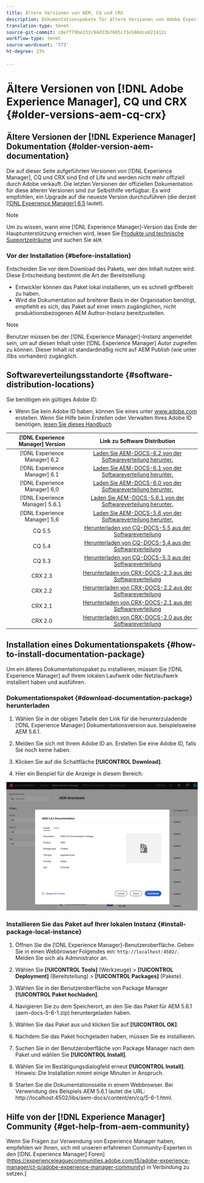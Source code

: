 ```yaml
---
title: Ältere Versionen von AEM, CQ und CRX
description: Dokumentationspakete für ältere Versionen von Adobe Experience Manager, CQ und CRX.
translation-type: tm+mt
source-git-commit: c8e7f79be233c94d33b7605c73e586dce022412c
workflow-type: tm+mt
source-wordcount: '773'
ht-degree: 23%

---
```



# Ältere Versionen von [!DNL Adobe Experience Manager], CQ und CRX {#older-versions-aem-cq-crx}

## Ältere Versionen der [!DNL Experience Manager] Dokumentation {#older-version-aem-documentation}

Die auf dieser Seite aufgeführten Versionen von [!DNL Experience Manager], CQ und CRX sind End of Life und werden nicht mehr offiziell durch Adobe verkauft. Die letzten Versionen der offiziellen Dokumentation für diese älteren Versionen sind zur Selbsthilfe verfügbar. Es wird empfohlen, ein Upgrade auf die neueste Version durchzuführen (die derzeit [[!DNL Experience Manager] 6.5](https://experienceleague.adobe.com/docs/experience-manager-65.html) lautet).

>[!NOTE]
>
>Um zu wissen, wann eine [!DNL Experience Manager]-Version das Ende der Hauptunterstützung erreichen wird, lesen Sie [Produkte und technische Supportzeiträume](https://helpx.adobe.com/de/support/programs/eol-matrix.html) und suchen Sie `AEM`.

### Vor der Installation {#before-installation}

Entscheiden Sie vor dem Download des Pakets, wer den Inhalt nutzen wird. Diese Entscheidung bestimmt die Art der Bereitstellung:

* Entwickler können das Paket lokal installieren, um es schnell griffbereit zu haben.
* Wird die Dokumentation auf breiterer Basis in der Organisation benötigt, empfiehlt es sich, das Paket auf einer intern zugänglichen, nicht produktionsbezogenen AEM Author-Instanz bereitzustellen.

>[!NOTE]
>
>Benutzer müssen bei der [!DNL Experience Manager]-Instanz angemeldet sein, um auf diesen Inhalt unter [!DNL Experience Manager] Autor zugreifen zu können. Dieser Inhalt ist standardmäßig nicht auf AEM Publish (wie unter /libs vorhanden) zugänglich.

## Softwareverteilungsstandorte {#software-distribution-locations}

Sie benötigen ein gültiges Adobe ID:

* Wenn Sie kein Adobe ID haben, können Sie eines unter www.adobe.com erstellen.
Wenn Sie Hilfe beim Erstellen oder Verwalten Ihres Adobe ID benötigen, [lesen Sie dieses Handbuch ](https://helpx.adobe.com/manage-account.html)

| [!DNL Experience Manager] Version | Link zu Software Distribution |
|:-----------:|:--------------------------------------------------:|
| [!DNL Experience Manager] 6,2 | [Laden Sie AEM-DOCS-6.2 von der Softwareverteilung herunter.](https://experience.adobe.com/#/downloads/content/software-distribution/en/aem.html?package=/content/software-distribution/en/details.html/content/dam/aem/public/adobe/packages/aem-docs/aem-docs-6-2.zip) |
| [!DNL Experience Manager] 6.1 | [Laden Sie AEM-DOCS-6.1 von der Softwareverteilung herunter.](https://experience.adobe.com/#/downloads/content/software-distribution/en/aem.html?package=/content/software-distribution/en/details.html/content/dam/aem/public/adobe/packages/aem-docs/aem-6-1.zip) |
| [!DNL Experience Manager] 6,0 | [Laden Sie AEM-DOCS-6.0 von der Softwareverteilung herunter.](https://experience.adobe.com/#/downloads/content/software-distribution/en/aem.html?package=/content/software-distribution/en/details.html/content/dam/aem/public/adobe/packages/aem-docs/aem-docs-6-0.zip) |
| [!DNL Experience Manager] 5.6.1 | [Laden Sie AEM-DOCS-5.6.1 von der Softwareverteilung herunter.](https://experience.adobe.com/#/downloads/content/software-distribution/en/aem.html?package=/content/software-distribution/en/details.html/content/dam/aem/public/adobe/packages/aem-docs/aem-docs-5-6-1.zip) |
| [!DNL Experience Manager] 5,6 | [Laden Sie AEM-DOCS-5.6 von der Softwareverteilung herunter.](https://experience.adobe.com/#/downloads/content/software-distribution/en/aem.html?package=/content/software-distribution/en/details.html/content/dam/aem/public/adobe/packages/aem-docs/aem-docs-5-6.zip) |
| CQ 5.5 | [Herunterladen von CQ-DOCS-5.5 aus der Softwareverteilung](https://experience.adobe.com/#/downloads/content/software-distribution/en/aem.html?package=%2Fcontent%2Fsoftware-distribution%2Fen%2Fdetails.html%2Fcontent%2Fdam%2Faem%2Fpublic%2Fadobe%2Fpackages%2Faem-docs%2Faem-docs-5-5.zip) |
| CQ 5.4 | [Herunterladen von CQ-DOCS-5.4 aus der Softwareverteilung](https://experience.adobe.com/#/downloads/content/software-distribution/en/aem.html?package=/content/software-distribution/en/details.html/content/dam/aem/public/adobe/packages/aem-docs/aem-docs-5-4.zip) |
| CQ 5.3 | [Herunterladen von CQ-DOCS-5.3 aus der Softwareverteilung](https://experience.adobe.com/#/downloads/content/software-distribution/en/aem.html?package=/content/software-distribution/en/details.html/content/dam/aem/public/adobe/packages/aem-docs/aem-docs-5-3.zip) |
| CRX 2.3 | [Herunterladen von CRX-DOCS-2.3 aus der Softwareverteilung](https://experience.adobe.com/#/downloads/content/software-distribution/en/aem.html?package=/content/software-distribution/en/details.html/content/dam/aem/public/adobe/packages/aem-docs/crx-docs-2-3.zip) |
| CRX 2.2 | [Herunterladen von CRX-DOCS-2.2 aus der Softwareverteilung](https://experience.adobe.com/#/downloads/content/software-distribution/en/aem.html?package=/content/software-distribution/en/details.html/content/dam/aem/public/adobe/packages/aem-docs/crx-docs-2-2.zip) |
| CRX 2.1 | [Herunterladen von CRX-DOCS-2.1 aus der Softwareverteilung](https://experience.adobe.com/#/downloads/content/software-distribution/en/aem.html?package=/content/software-distribution/en/details.html/content/dam/aem/public/adobe/packages/aem-docs/crx-docs-2-1.zip) |
| CRX 2.0 | [Herunterladen von CRX-DOCS-2.0 aus der Softwareverteilung](https://experience.adobe.com/#/downloads/content/software-distribution/en/aem.html?package=/content/software-distribution/en/details.html/content/dam/aem/public/adobe/packages/aem-docs/crx-docs-2-0.zip) |

## Installation eines Dokumentationspakets {#how-to-install-documentation-package}

Um ein älteres Dokumentationspaket zu installieren, müssen Sie [!DNL Experience Manager] auf Ihrem lokalen Laufwerk oder Netzlaufwerk installiert haben und ausführen.

### Dokumentationspaket {#download-documentation-package} herunterladen

1. Wählen Sie in der obigen Tabelle den Link für die herunterzuladende [!DNL Experience Manager] Dokumentationsversion aus. beispielsweise AEM 5.6.1.

1. Melden Sie sich mit Ihrem Adobe ID an. Erstellen Sie eine Adobe ID, falls Sie noch keine haben.

1. Klicken Sie auf die Schaltfläche **[!UICONTROL Download]**.

1. Hier ein Beispiel für die Anzeige in diesem Bereich:

![Beispielsoftware-Distribution](assets/screen_shot_2020-07-10at161922.jpg)

### Installieren Sie das Paket auf Ihrer lokalen Instanz {#install-package-local-instance}

1. Öffnen Sie die [!DNL Experience Manager]-Benutzeroberfläche. Geben Sie in einen Webbrowser Folgendes ein: `http://localhost:4502/`. Melden Sie sich als Administrator an.

1. Wählen Sie **[!UICONTROL Tools]** (Werkzeuge) > **[!UICONTROL Deployment]** (Bereitstellung) > **[!UICONTROL Packages]** (Pakete).

1. Wählen Sie in der Benutzeroberfläche von Package Manager **[!UICONTROL Paket hochladen]**.

1. Navigieren Sie zu dem Speicherort, an den Sie das Paket für AEM 5.6.1 (aem-docs-5-6-1.zip) heruntergeladen haben.

1. Wählen Sie das Paket aus und klicken Sie auf **[!UICONTROL OK]**.

1. Nachdem Sie das Paket hochgeladen haben, müssen Sie es installieren.

1. Suchen Sie in der Benutzeroberfläche von Package Manager nach dem Paket und wählen Sie **[!UICONTROL Install]**.

1. Wählen Sie im Bestätigungsdialogfeld erneut **[!UICONTROL Install]**. Hinweis: Die Installation nimmt einige Minuten in Anspruch.

1. Starten Sie die Dokumentationsseite in einem Webbrowser. Bei Verwendung des Beispiels AEM 5.6.1 lautet die URL: http://localhost:4502/libs/aem-docs/content/en/cq/5-6-1.html.

## Hilfe von der [!DNL Experience Manager] Community {#get-help-from-aem-community}

Wenn Sie Fragen zur Verwendung von Experience Manager haben, empfehlen wir Ihnen, sich mit unseren erfahrenen Community-Experten in den [!DNL Experience Manager] Foren](https://experienceleaguecommunities.adobe.com/t5/adobe-experience-manager/ct-p/adobe-experience-manager-community) in Verbindung zu setzen.[
